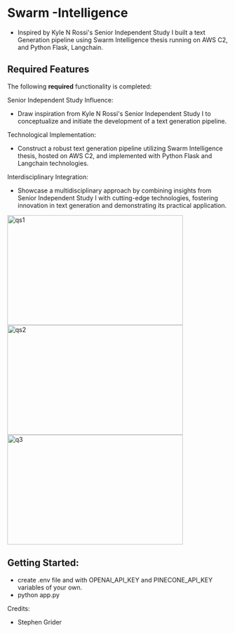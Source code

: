# Swarm -Intelligence
* Inspired by Kyle N Rossi's Senior Independent Study I built a text Generation pipeline using Swarm Intelligence thesis running on AWS C2, and Python Flask, Langchain.


## Required Features

The following **required** functionality is completed:

Senior Independent Study Influence:

* Draw inspiration from Kyle N Rossi's Senior Independent Study I to conceptualize and initiate the development of a text generation pipeline.
  
Technological Implementation:

* Construct a robust text generation pipeline utilizing Swarm Intelligence thesis, hosted on AWS C2, and implemented with Python Flask and Langchain technologies.
  
Interdisciplinary Integration:

* Showcase a multidisciplinary approach by combining insights from Senior Independent Study I with cutting-edge technologies, fostering innovation in text generation and demonstrating its practical application.

<img width="400"  height="250" alt="qs1" src="https://github.com/akhmadmamirov/swarmIntelligence/assets/105142060/88555d52-216e-4a60-8675-e2fb90685074">

<img width="400"  height="250" alt="qs2" src="https://github.com/akhmadmamirov/swarmIntelligence/assets/105142060/2481330e-db0f-48e3-bf8c-4cac620383f9">

<img width="400"  height="250" alt="q3" src="https://github.com/akhmadmamirov/swarmIntelligence/assets/105142060/eb3fe077-5a3e-4b95-ae8f-a42640028f9f">


## Getting Started:
* create .env file and with OPENAI_API_KEY and PINECONE_API_KEY variables of your own.
* python app.py 

Credits:

* Stephen Grider
